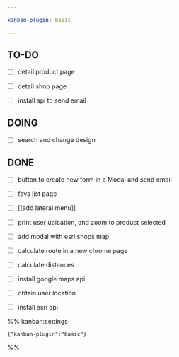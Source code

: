 ```yaml
---

kanban-plugin: basic

---
```


## TO-DO

- [ ] detail product page
- [ ] detail shop page
- [ ] install api to send email


## DOING

- [ ] search and change design


## DONE

- [ ] button to create new form in a Modal and send email
- [ ] favs list page
- [ ] [[add lateral menu]]
- [ ] print user ubication, and zoom to product selected
- [ ] add modal with esri shops map
- [ ] calculate route in a new chrome page
- [ ] calculate distances
- [ ] install google maps api
- [ ] obtain user location
- [ ] install esri api




%% kanban:settings
```
{"kanban-plugin":"basic"}
```
%%